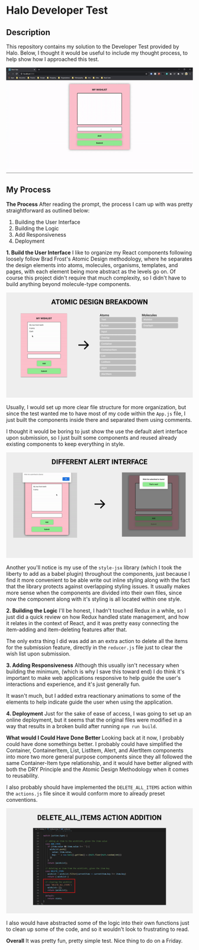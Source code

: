 
# Halo Developer Test

## Description
This repository contains my solution to the Developer Test provided by Halo. Below, I thought it would be useful to include my thought process, to help show how I approached this test.

![](src/assets/img01.gif)

## My Process
**The Process** 
After reading the prompt, the process I cam up with was pretty straightforward as outlined below:
1. Building the User Interface
2. Building the Logic
3. Add Responsiveness
4. Deployment

**1. Build the User Interface**
I like to organize my React components following loosely follow Brad Frost's Atomic Design methodology, where he separates the design elements into atoms, molecules, organisms, templates, and pages, with each element being more abstract as the levels go on. Of course this project didn't require that much complexity, so I didn't have to build anything beyond molecule-type components.

![](src/assets/img02.png)

Usually, I would set up more clear file structure for more organization, but since the test wanted me to have most of my code within the `App.js` file, I just built the components inside there and separated them using comments.

I thought it would be boring to just show the use the default alert interface upon submission, so I just built some components and reused already existing components to keep everything in style.

![](src/assets/img03.png)

Another you'll notice is my use of the `style-jsx` library (which I took the liberty to add as a babel plugin) throughout the components, just because I find it more convenient to be able write out inline styling along with the fact that the library protects against overlapping styling issues. It usually makes more sense when the components are divided into their own files, since now the component along with it's styling is all located within one style.

**2. Building the Logic**
I'll be honest, I hadn't touched Redux in a while, so I just did a quick review on how Redux handled state management, and how it relates in the context of React, and it was pretty easy connecting the item-adding and item-deleting features after that.

The only extra thing I did was add an an extra action to delete all the items for the submission feature, directly in the `reducer.js` file just to clear the wish list upon submission.

**3. Adding Responsiveness**
Although this usually isn't necessary when building the minimum, (which is why I save this toward end) I do think it's important to make web applications responsive to help guide the user's interactions and experience, and it's just generally fun. 

It wasn't much, but I added extra reactionary animations to some of the elements to help indicate guide the user when using the application.

**4.  Deployment**
Just for the sake of ease of access, I was going to set up an online deployment, but it seems that the original files were modified in a way that results in a broken build after running `npm run build`.

**What would I Could Have Done Better**
Looking back at it now, I probably could have done somethings better. I probably could have simplified the Container, ContainerItem, List, ListItem, Alert, and AlertItem components into more two more general purpose components since they all followed the same Container-Item type relationship, and it would have better aligned with both the DRY Principle and the Atomic Design Methodology when it comes to reusability.

I also probably should have implemented the `DELETE_ALL_ITEMS` action within the `actions.js` file since it would conform more to already preset conventions.

![](src/assets/img04.png)

I also would have abstracted some of the logic into their own functions just to clean up some of the code, and so it wouldn't look to frustrating to read.

**Overall**
It was pretty fun, pretty simple test. Nice thing to do on a Friday.


